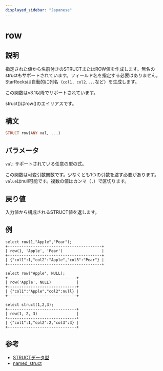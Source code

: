 ```yaml
---
displayed_sidebar: "Japanese"
---
```


# row

## 説明

指定された値から名前付きのSTRUCTまたはROW値を作成します。無名のstructもサポートされています。フィールド名を指定する必要はありません。StarRocksは自動的に列名（`col1, col2,...`など）を生成します。

この関数はv3.1以降でサポートされています。

struct()はrow()のエイリアスです。

## 構文

```Haskell
STRUCT row(ANY val, ...)
```

## パラメータ

`val`: サポートされている任意の型の式。

この関数は可変引数関数です。少なくとも1つの引数を渡す必要があります。`value`はnull可能です。複数の値はカンマ（`,`）で区切ります。

## 戻り値

入力値から構成されるSTRUCT値を返します。

## 例

```Plaintext
select row(1,"Apple","Pear");
+-----------------------------------------+
| row(1, 'Apple', 'Pear')                 |
+-----------------------------------------+
| {"col1":1,"col2":"Apple","col3":"Pear"} |
+-----------------------------------------+

select row("Apple", NULL);
+------------------------------+
| row('Apple', NULL)           |
+------------------------------+
| {"col1":"Apple","col2":null} |
+------------------------------+

select struct(1,2,3);
+------------------------------+
| row(1, 2, 3)                 |
+------------------------------+
| {"col1":1,"col2":2,"col3":3} |
+------------------------------+
```

## 参考

- [STRUCTデータ型](../../sql-statements/data-types/STRUCT.md)
- [named_struct](named_struct.md)
